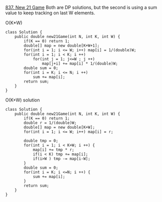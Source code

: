 [837. New 21 Game](https://leetcode.com/problems/new-21-game/)
Both are DP solutions, but the second is using a sum value to keep tracking on last W elements.

O(K*W)

```
class Solution {
    public double new21Game(int N, int K, int W) {
        if(K == 0) return 1;
        double[] map = new double[K+W+1];
        for(int i = 1; i <= W; i++) map[i] = 1/(double)W;
        for(int i = 1; i < K; i ++)
            for(int j = 1; j<=W ; j ++)
                map[j+i] += map[i] * 1/(double)W;
        double sum = 0;
        for(int i = K; i <= N; i ++)
            sum += map[i];
        return sum;
    }
}    
```

O(K+W) solution

```
class Solution {
    public double new21Game(int N, int K, int W) {
        if(K == 0) return 1;
        double r = 1/(double)W;
        double[] map = new double[K+W];
        for(int i = 1; i <= W; i++) map[i] = r;
        
        double tmp = 0;
        for(int i = 1; i < K+W; i ++) {
            map[i] += tmp * r;
            if(i < K) tmp += map[i];
            if(i>W ) tmp -= map[i-W];
        }
        double sum = 0;
        for(int i = K; i <=N; i ++) {
            sum += map[i];
        }
        return sum;
    }
}
```
